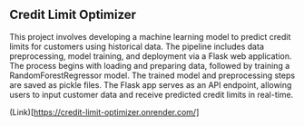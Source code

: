 ## Credit Limit Optimizer

This project involves developing a machine learning model to predict credit limits for customers using historical data. The pipeline includes data preprocessing, model training, and deployment via a Flask web application. The process begins with loading and preparing data, followed by training a RandomForestRegressor model. The trained model and preprocessing steps are saved as pickle files. The Flask app serves as an API endpoint, allowing users to input customer data and receive predicted credit limits in real-time.

(Link)[https://credit-limit-optimizer.onrender.com/]
